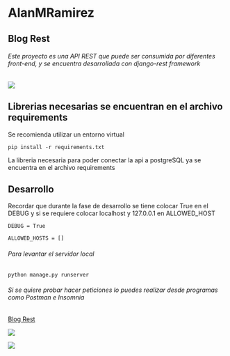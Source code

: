 # AlanMRamirez

## Blog Rest
<h6>Este proyecto es una API REST  que puede ser consumida por diferentes front-end, y se encuentra desarrollada con django-rest framework</h6> 

![](https://www.astera.com/wp-content/uploads/2020/01/rest.png)

## Librerias necesarias se encuentran en el archivo requirements

<p>Se recomienda utilizar un entorno virtual</p>

`pip install -r requirements.txt`

<p>La libreria necesaria para poder conectar la api a postgreSQL ya se encuentra en el archivo requirements</p>

## Desarrollo

<p>Recordar que durante la fase de desarrollo se tiene colocar True en el DEBUG y si se requiere colocar localhost y 127.0.0.1 en ALLOWED_HOST</p>

    DEBUG = True
    
    ALLOWED_HOSTS = []

<h6>Para levantar el servidor local</h6>

`python manage.py runserver`

<h6>Si se quiere probar hacer peticiones lo puedes realizar desde programas como Postman e Insomnia</h6>

[Blog Rest](https://blog-rest-alanmr.herokuapp.com "Blog Rest")

![](https://dashboard.snapcraft.io/site_media/appmedia/2018/04/twitter-card-icon.png)

![](https://www.sngular.com/wp-content/uploads/2021/12/postman-logo-vert-2018.jpg)
